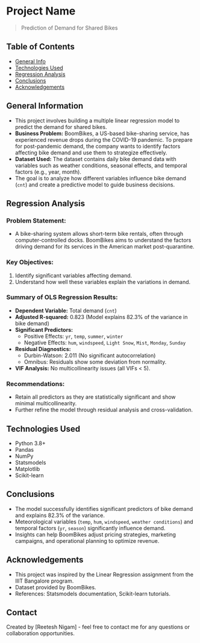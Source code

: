 # Project Name
> Prediction of Demand for Shared Bikes


## Table of Contents
* [General Info](#general-information)
* [Technologies Used](#technologies-used)
* [Regression Analysis](#regression-analysis)
* [Conclusions](#conclusions)
* [Acknowledgements](#acknowledgements)


## General Information
- This project involves building a multiple linear regression model to predict the demand for shared bikes.
- **Business Problem:** BoomBikes, a US-based bike-sharing service, has experienced revenue drops during the COVID-19 pandemic. To prepare for post-pandemic demand, the company wants to identify factors affecting bike demand and use them to strategize effectively.
- **Dataset Used:** The dataset contains daily bike demand data with variables such as weather conditions, seasonal effects, and temporal factors (e.g., year, month).
- The goal is to analyze how different variables influence bike demand (`cnt`) and create a predictive model to guide business decisions.


## Regression Analysis
### Problem Statement:
- A bike-sharing system allows short-term bike rentals, often through computer-controlled docks. BoomBikes aims to understand the factors driving demand for its services in the American market post-quarantine.

### Key Objectives:
1. Identify significant variables affecting demand.
2. Understand how well these variables explain the variations in demand.

### Summary of OLS Regression Results:
- **Dependent Variable:** Total demand (`cnt`)
- **Adjusted R-squared:** 0.823 (Model explains 82.3% of the variance in bike demand)
- **Significant Predictors:**
  - Positive Effects: `yr`, `temp`, `summer`, `winter`
  - Negative Effects: `hum`, `windspeed`, `Light Snow`, `Mist`, `Monday`, `Sunday`
- **Residual Diagnostics:**
  - Durbin-Watson: 2.011 (No significant autocorrelation)
  - Omnibus: Residuals show some deviation from normality.
- **VIF Analysis:** No multicollinearity issues (all VIFs < 5).

### Recommendations:
- Retain all predictors as they are statistically significant and show minimal multicollinearity.
- Further refine the model through residual analysis and cross-validation.


## Technologies Used
- Python 3.8+
- Pandas
- NumPy
- Statsmodels
- Matplotlib
- Scikit-learn


## Conclusions
- The model successfully identifies significant predictors of bike demand and explains 82.3% of the variance.
- Meteorological variables (`temp`, `hum`, `windspeed`, `weather conditions`) and temporal factors (`yr`, `season`) significantly influence demand.
- Insights can help BoomBikes adjust pricing strategies, marketing campaigns, and operational planning to optimize revenue.


## Acknowledgements
- This project was inspired by the Linear Regression assignment from the IIIT Bangalore program.
- Dataset provided by BoomBikes.
- References: Statsmodels documentation, Scikit-learn tutorials.


## Contact
Created by [Reetesh Nigam] - feel free to contact me for any questions or collaboration opportunities.

